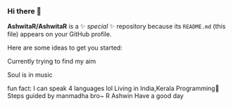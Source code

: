 ### Hi there 👋


**AshwitaR/AshwitaR** is a ✨ _special_ ✨ repository because its `README.md` (this file) appears on your GitHub profile.

Here are some ideas to get you started:

Currently trying to find my aim

Soul is in music

fun fact: I can speak 4 languages lol
Living in India,Kerala
Programming💟
Steps guided by manmadha bro~ R Ashwin
Have a good day


